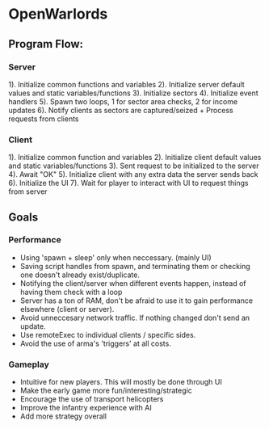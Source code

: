 # OpenWarlords

## Program Flow:

### Server

1). Initialize common functions and variables
2). Initialize server default values and static variables/functions
3). Initialize sectors
4). Initialize event handlers
5). Spawn two loops, 1 for sector area checks, 2 for income updates
6). Notify clients as sectors are captured/seized + Process requests from clients


### Client

1). Initialize common function and variables
2). Initialize client default values and static variables/functions
3). Sent request to be initialized to the server
4). Await "OK"
5). Initialize client with any extra data the server sends back
6). Initialize the UI
7). Wait for player to interact with UI to request things from server

## Goals

### Performance
- Using 'spawn + sleep' only when neccessary. (mainly UI)
- Saving script handles from spawn, and terminating them or checking one doesn't already exist/duplicate.
- Notifying the client/server when different events happen, instead of having them check with a loop
- Server has a ton of RAM, don't be afraid to use it to gain performance elsewhere (client or server).
- Avoid unneccesary network traffic. If nothing changed don't send an update.
- Use remoteExec to individual clients / specific sides.
- Avoid the use of arma's 'triggers' at all costs.

### Gameplay
- Intuitive for new players. This will mostly be done through UI
- Make the early game more fun/interesting/strategic
- Encourage the use of transport helicopters
- Improve the infantry experience with AI
- Add more strategy overall
